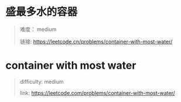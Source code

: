 # 盛最多水的容器

> 难度： medium
>
> 链接: https://leetcode.cn/problems/container-with-most-water/

# container with most water

> difficulty: medium
>
> link: https://leetcode.com/problems/container-with-most-water/

